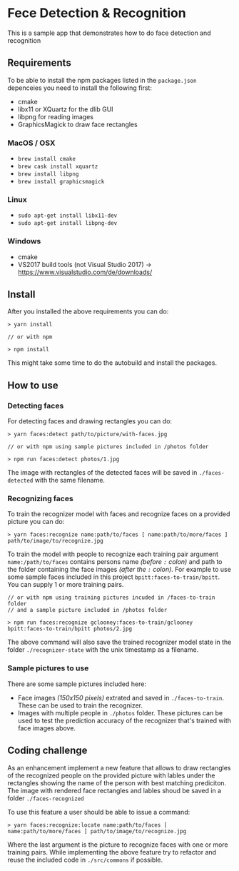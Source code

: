 # Fece Detection & Recognition

This is a sample app that demonstrates how to do face detection and recognition

## Requirements
To be able to install the npm packages listed in the `package.json` depenceies you need to install the following first:
- cmake
- libx11 or XQuartz for the dlib GUI
- libpng for reading images
- GraphicsMagick to draw face rectangles

### MacOS / OSX
- `brew install cmake`
- `brew cask install xquartz`
- `brew install libpng`
- `brew install graphicsmagick`
### Linux
- `sudo apt-get install libx11-dev`
- `sudo apt-get install libpng-dev`
### Windows
- cmake
- VS2017 build tools (not Visual Studio 2017) -> https://www.visualstudio.com/de/downloads/

## Install
After you installed the above requirements you can do:
```shell
> yarn install

// or with npm

> npm install
```
This might take some time to do the autobuild and install the packages.

## How to use

### Detecting faces
For detecting faces and drawing rectangles you can do:

```
> yarn faces:detect path/to/picture/with-faces.jpg

// or with npm using sample pictures included in /photos folder

> npm run faces:detect photos/1.jpg
```
The image with rectangles of the detected faces will be saved in `./faces-detected` with the same filename.

### Recognizing faces
To train the recognizer model with faces and recognize faces on a provided picture you can do:

```
> yarn faces:recognize name:path/to/faces [ name:path/to/more/faces ] path/to/image/to/recognize.jpg

```
To train the model with people to recognize each training pair argument `name:/path/to/faces` contains persons name _(before `:` colon)_ and path to the folder containing the face images _(after the `:` colon)_. For example to use some sample faces included in this project `bpitt:faces-to-train/bpitt`. You can supply 1 or more training pairs.
```
// or with npm using training pictures incuded in /faces-to-train folder
// and a sample picture included in /photos folder

> npm run faces:recognize gclooney:faces-to-train/gclooney bpitt:faces-to-train/bpitt photos/2.jpg
```
The above command will also save the trained recognizer model state in the folder `./recognizer-state` with the unix timestamp as a filename.

### Sample pictures to use
There are some sample pictures included here:
- Face images _(150x150 pixels)_ extrated and saved in `./faces-to-train`. These can be used to train the recognizer.
- Images with multiple people in `./photos` folder. These pictures can be used to test the prediction accuracy of the recognizer that's trained with face images above.

## Coding challenge
As an enhancement implement a new feature that allows to draw rectangles of the recognized people on the provided picture with lables under the rectangles showing the name of the person with best matching prediciton. The image with rendered face rectangles and lables shoud be saved in a folder `./faces-recognized`

To use this feature a user should be able to issue a command:

```
> yarn faces:recognize:locate name:path/to/faces [ name:path/to/more/faces ] path/to/image/to/recognize.jpg
```
Where the last argument is the picture to recognize faces with one or more training pairs. While implementing the above feature try to refactor and reuse the included code in `./src/commons` if possible.
